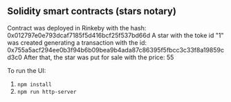## Solidity smart contracts (stars notary)

Contract was deployed in Rinkeby with the hash: 0x012797e0e793dcaf7185f5d416bcf25f537bd66d
A star with the toke id "1" was created generating a transaction with the id: 0x755a5acf294ee0b3f94b6b09bea9b4ada87c86395f5fbcc3c33f8a19859cd3c0 
After that, the star was put for sale with the price: 55

To run the UI: 
1.  ```npm install```
2.  ```npm run http-server```
